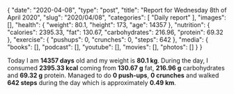 {
    "date": "2020-04-08",
    "type": "post",
    "title": "Report for Wednesday 8th of April 2020",
    "slug": "2020\/04\/08",
    "categories": [
        "Daily report"
    ],
    "images": [],
    "health": {
        "weight": 80.1,
        "height": 173,
        "age": 14357
    },
    "nutrition": {
        "calories": 2395.33,
        "fat": 130.67,
        "carbohydrates": 216.96,
        "protein": 69.32
    },
    "exercise": {
        "pushups": 0,
        "crunches": 0,
        "steps": 642
    },
    "media": {
        "books": [],
        "podcast": [],
        "youtube": [],
        "movies": [],
        "photos": []
    }
}

Today I am <strong>14357 days</strong> old and my weight is <strong>80.1 kg</strong>. During the day, I consumed <strong>2395.33 kcal</strong> coming from <strong>130.67 g</strong> fat, <strong>216.96 g</strong> carbohydrates and <strong>69.32 g</strong> protein. Managed to do <strong>0 push-ups</strong>, <strong>0 crunches</strong> and walked <strong>642 steps</strong> during the day which is approximately <strong>0.49 km</strong>.